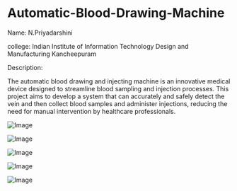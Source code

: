 # Automatic-Blood-Drawing-Machine
Name: N.Priyadarshini

college: Indian Institute of Information Technology Design and Manufacturing Kancheepuram

Description:

The automatic blood drawing and injecting machine is an innovative medical device designed to streamline blood sampling and injection processes. This project aims to develop a system that can accurately and safely detect the vein and then collect blood samples and administer injections, reducing the need for manual intervention by healthcare professionals.

![Image](https://github.com/user-attachments/assets/63304b20-b4c0-4ad8-b596-0440251631a0)

![Image](https://github.com/user-attachments/assets/1db96018-c61d-43cf-af4d-544f7615f2a7)

![Image](https://github.com/user-attachments/assets/3be1c02d-5da9-4a74-af29-d3edf52009bd)

![Image](https://github.com/user-attachments/assets/d8682533-274a-4c44-9527-b95c64309ea7)

![Image](https://github.com/user-attachments/assets/80f48d21-af1b-45af-bbe7-6d9e2f8b7589)

